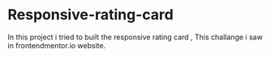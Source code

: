 # Responsive-rating-card
In this project i tried to built the responsive rating card , This challange i saw in frontendmentor.io website.
